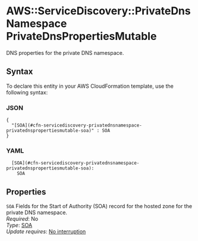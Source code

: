 # AWS::ServiceDiscovery::PrivateDnsNamespace PrivateDnsPropertiesMutable<a name="aws-properties-servicediscovery-privatednsnamespace-privatednspropertiesmutable"></a>

DNS properties for the private DNS namespace\.

## Syntax<a name="aws-properties-servicediscovery-privatednsnamespace-privatednspropertiesmutable-syntax"></a>

To declare this entity in your AWS CloudFormation template, use the following syntax:

### JSON<a name="aws-properties-servicediscovery-privatednsnamespace-privatednspropertiesmutable-syntax.json"></a>

```
{
  "[SOA](#cfn-servicediscovery-privatednsnamespace-privatednspropertiesmutable-soa)" : SOA
}
```

### YAML<a name="aws-properties-servicediscovery-privatednsnamespace-privatednspropertiesmutable-syntax.yaml"></a>

```
  [SOA](#cfn-servicediscovery-privatednsnamespace-privatednspropertiesmutable-soa):
    SOA
```

## Properties<a name="aws-properties-servicediscovery-privatednsnamespace-privatednspropertiesmutable-properties"></a>

`SOA` <a name="cfn-servicediscovery-privatednsnamespace-privatednspropertiesmutable-soa"></a>
Fields for the Start of Authority \(SOA\) record for the hosted zone for the private DNS namespace\.  
_Required_: No  
_Type_: [SOA](aws-properties-servicediscovery-privatednsnamespace-soa.md)  
_Update requires_: [No interruption](https://docs.aws.amazon.com/AWSCloudFormation/latest/UserGuide/using-cfn-updating-stacks-update-behaviors.html#update-no-interrupt)
